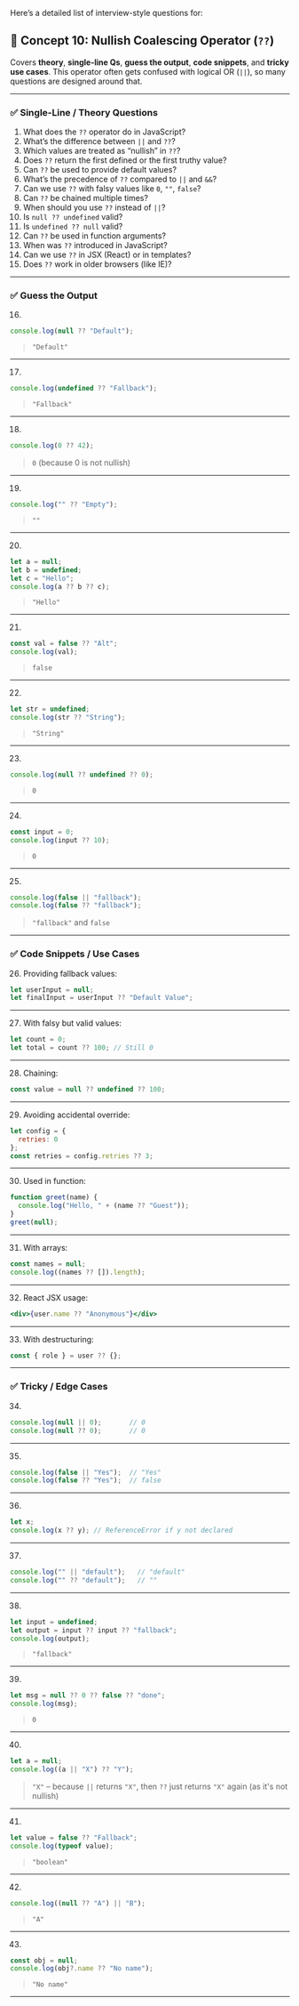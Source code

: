 Here’s a detailed list of interview-style questions for:

## 🔹 **Concept 10: Nullish Coalescing Operator (`??`)**

Covers **theory**, **single-line Qs**, **guess the output**, **code snippets**, and **tricky use cases**. This operator often gets confused with logical OR (`||`), so many questions are designed around that.

---

### ✅ **Single-Line / Theory Questions**

1. What does the `??` operator do in JavaScript?
2. What’s the difference between `||` and `??`?
3. Which values are treated as “nullish” in `??`?
4. Does `??` return the first defined or the first truthy value?
5. Can `??` be used to provide default values?
6. What’s the precedence of `??` compared to `||` and `&&`?
7. Can we use `??` with falsy values like `0`, `""`, `false`?
8. Can `??` be chained multiple times?
9. When should you use `??` instead of `||`?
10. Is `null ?? undefined` valid?
11. Is `undefined ?? null` valid?
12. Can `??` be used in function arguments?
13. When was `??` introduced in JavaScript?
14. Can we use `??` in JSX (React) or in templates?
15. Does `??` work in older browsers (like IE)?

---

### ✅ **Guess the Output**

16.

```js
console.log(null ?? "Default");
```

> `"Default"`

---

17.

```js
console.log(undefined ?? "Fallback");
```

> `"Fallback"`

---

18.

```js
console.log(0 ?? 42);
```

> `0` (because 0 is not nullish)

---

19.

```js
console.log("" ?? "Empty");
```

> `""`

---

20.

```js
let a = null;
let b = undefined;
let c = "Hello";
console.log(a ?? b ?? c);
```

> `"Hello"`

---

21.

```js
const val = false ?? "Alt";
console.log(val);
```

> `false`

---

22.

```js
let str = undefined;
console.log(str ?? "String");
```

> `"String"`

---

23.

```js
console.log(null ?? undefined ?? 0);
```

> `0`

---

24.

```js
const input = 0;
console.log(input ?? 10);
```

> `0`

---

25.

```js
console.log(false || "fallback");
console.log(false ?? "fallback");
```

> `"fallback"` and `false`

---

### ✅ **Code Snippets / Use Cases**

26. Providing fallback values:

```js
let userInput = null;
let finalInput = userInput ?? "Default Value";
```

---

27. With falsy but valid values:

```js
let count = 0;
let total = count ?? 100; // Still 0
```

---

28. Chaining:

```js
const value = null ?? undefined ?? 100;
```

---

29. Avoiding accidental override:

```js
let config = {
  retries: 0
};
const retries = config.retries ?? 3;
```

---

30. Used in function:

```js
function greet(name) {
  console.log("Hello, " + (name ?? "Guest"));
}
greet(null);
```

---

31. With arrays:

```js
const names = null;
console.log((names ?? []).length);
```

---

32. React JSX usage:

```jsx
<div>{user.name ?? "Anonymous"}</div>
```

---

33. With destructuring:

```js
const { role } = user ?? {};
```

---

### ✅ **Tricky / Edge Cases**

34.

```js
console.log(null || 0);       // 0
console.log(null ?? 0);       // 0
```

---

35.

```js
console.log(false || "Yes");  // "Yes"
console.log(false ?? "Yes");  // false
```

---

36.

```js
let x;
console.log(x ?? y); // ReferenceError if y not declared
```

---

37.

```js
console.log("" || "default");   // "default"
console.log("" ?? "default");   // ""
```

---

38.

```js
let input = undefined;
let output = input ?? input ?? "fallback";
console.log(output);
```

> `"fallback"`

---

39.

```js
let msg = null ?? 0 ?? false ?? "done";
console.log(msg);
```

> `0`

---

40.

```js
let a = null;
console.log((a || "X") ?? "Y"); 
```

> `"X"` – because `||` returns `"X"`, then `??` just returns `"X"` again (as it's not nullish)

---

41.

```js
let value = false ?? "Fallback";
console.log(typeof value);
```

> `"boolean"`

---

42.

```js
console.log((null ?? "A") || "B");
```

> `"A"`

---

43.

```js
const obj = null;
console.log(obj?.name ?? "No name");
```

> `"No name"`

---


